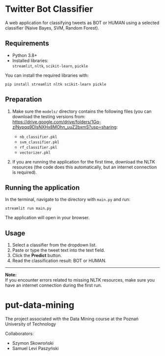 # Twitter Bot Classifier

A web application for classifying tweets as BOT or HUMAN using a selected classifier (Naive Bayes, SVM, Random Forest).

## Requirements

- Python 3.8+
- Installed libraries:  
  `streamlit`, `nltk`, `scikit-learn`, `pickle`

You can install the required libraries with:
```
pip install streamlit nltk scikit-learn pickle
```

## Preparation

1. Make sure the `models/` directory contains the following files (you can download the testing versions from: https://drive.google.com/drive/folders/1Gq-zlNypqq9DlsNXHx8MOhn_uuZ2bxmS?usp=sharing:
   - `nb_classifier.pkl`
   - `svm_classifier.pkl`
   - `rf_classifier.pkl`
   - `vectorizer.pkl`

2. If you are running the application for the first time, download the NLTK resources (the code does this automatically, but an internet connection is required).

## Running the application

In the terminal, navigate to the directory with `main.py` and run:

```
streamlit run main.py
```

The application will open in your browser.

## Usage

1. Select a classifier from the dropdown list.
2. Paste or type the tweet text into the text field.
3. Click the **Predict** button.
4. Read the classification result: BOT or HUMAN.

---

**Note:**  
If you encounter errors related to missing NLTK resources, make sure you have an internet connection during the first run.

# put-data-mining
The project associated with the Data Mining course at the Poznań University of Technology

Collaborators:
 - Szymon Skowroński
 - Samuel Levi Paszyński
